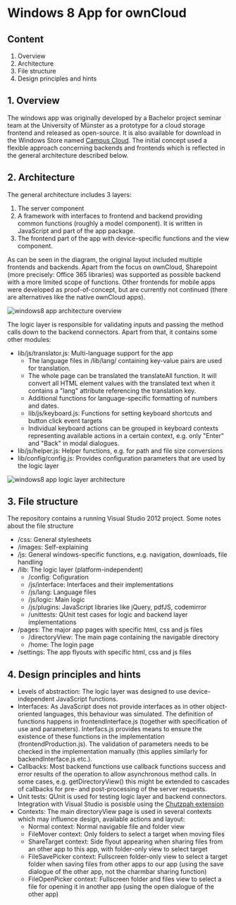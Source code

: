 # Windows 8 App for ownCloud

## Content
1. Overview
2. Architecture
3. File structure
4. Design principles and hints


## 1. Overview
The windows app was originally developed by a Bachelor project seminar team at the University of Münster as a prototype for a cloud storage frontend and released as open-source. It is also available for download in the Windows Store named [Campus Cloud](http://apps.microsoft.com/windows/de-de/app/campus-cloud/e8e21ff0-4205-4d74-ba5c-9ecd594a2990).
The initial concept used a flexible approach concerning backends and frontends which is reflected in the general architecture described below.


## 2. Architecture
The general architecture includes 3 layers:

1. The server component
2. A framework with interfaces to frontend and backend providing common functions (roughly a model component). It is written in JavaScript and part of the app package.
3. The frontend part of the app with device-specific functions and the view component.

As can be seen in the diagram, the original layout included multiple frontends and backends. Apart from the focus on ownCloud, Sharepoint (more precisely: Office 365 libraries) was supported as possible backend with a more limited scope of functions. Other frontends for mobile apps were developed as proof-of-concept, but are currently not continued (there are alternatives like the native ownCloud apps).

![windows8 app architecture overview](https://raw.github.com/chris89r/githubtest/master/res/architecture_overview.png "Windows 8 app architecture overview")


The logic layer is responsible for validating inputs and passing the method calls down to the backend connectors. Apart from that, it contains some other modules:
* lib/js/translator.js: Multi-language support for the app
	* The language files in /lib/lang/ containing key-value pairs are used for translation.
	* The whole page can be translated the translateAll function. It will convert all HTML element values with the translated text when it contains a "lang" attribute referencing the translation key.
	* Additional functions for language-specific formatting of numbers and dates.
	* lib/js/keyboard.js: Functions for setting keyboard shortcuts and button click event targets
	* Individual keyboard actions can be grouped in keyboard contexts representing available actions in a certain context, e.g. only "Enter" and "Back" in modal dialogues.
* lib/js/helper.js: Helper functions, e.g. for path and file size conversions
* lib/config/config.js: Provides configuration parameters that are used by the logic layer

![windows8 app logic layer architecture](https://raw.github.com/chris89r/githubtest/master/res/architecture_logic_layer.png "Windows 8 app logic layer architecture")


## 3. File structure
The repository contains a running Visual Studio 2012 project. Some notes about the file structure
* /css: General stylesheets
* /images: Self-explaining
* /js: General windows-specific functions, e.g. navigation, downloads, file handling
* /lib: The logic layer (platform-independent)
	* /config: Cofiguration
	* /js/interface: Interfaces and their implementations
	* /js/lang: Language files
	* /js/logic: Main logic
	* /js/plugins: JavaScript libraries like jQuery, pdfJS, codemirror
	* /unittests: QUnit test cases for logic and backend layer implementations
* /pages: The major app pages with specific html, css and js files
	* /directoryView: The main page containing the navigable directory
	* /home: The login page
* /settings: The app flyouts with specific html, css and js files


## 4. Design principles and hints
* Levels of abstraction: The logic layer was designed to use device-independent JavaScript functions. 
* Interfaces: As JavaScript does not provide interfaces as in other object-oriented languages, this behaviour was simulated. The definition of functions happens in frontendInterface.js (together with specification of use and parameters). Interfacs.js provides means to ensure the existence of these functions in the implementation (frontendProduction.js). The validation of parameters needs to be checked in the implementation manually (this applies similarly for backendInterface.js etc.).
* Callbacks: Most backend functions use callback functions success and error results of the operation to allow asynchronous method calls. In some cases, e.g. getDirectoryView() this might be extended to cascades of callbacks for pre- and post-processing of the server requests.
* Unit tests: QUnit is used for testing logic layer and backend connectors. Integration with Visual Studio is posisble using the [Chutzpah extension](http://visualstudiogallery.msdn.microsoft.com/f8741f04-bae4-4900-81c7-7c9bfb9ed1fe)
* Contexts: The main directoryView page is used in several contexts which may influence design, available actions and layout:
	* Normal context: Normal navigable file and folder view
	* FileMover context: Only folders to select a target when moving files
	* ShareTarget context: Side flyout appearing when sharing files from an other app to this app, with folder-only view to select target
	* FileSavePicker context: Fullscreen folder-only view to select a target folder when saving files from other apps to our app (using the save dialogue of the other app, not the charmbar sharing function)
	* FileOpenPicker context: Fullscreen folder and files view to select a file for opening it in another app (using the open dialogue of the other app)